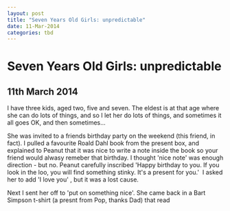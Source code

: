 ```yaml
---
layout: post
title: "Seven Years Old Girls: unpredictable"
date: 11-Mar-2014
categories: tbd
---
```


# Seven Years Old Girls: unpredictable

## 11th March 2014

I have three kids,   aged two,   five and seven. The eldest is at that age where she can do lots of things, and so I let her do lots of things, and sometimes it all goes OK, and then sometimes...

She was invited to a friends birthday party on the weekend (this friend, in fact). I pulled a favourite Roald Dahl book from the present box, and explained to Peanut that it was nice to write a note inside the book so your friend would alwasy remeber that birthday. I thought 'nice note' was enough direction - but no. Peanut carefully inscribed 'Happy birthday to you. If you look in the loo, you will find something stinky. It's a present for you.'  I asked her to add 'I love you' , but it was a lost cause.

Next I sent her off to 'put on something nice'. She came back in a Bart Simpson t-shirt (a presnt from Pop, thanks Dad) that read
